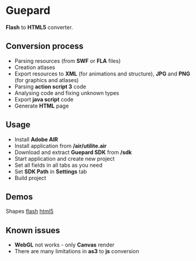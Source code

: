 # Guepard 
**Flash** to **HTML5** converter.   

## Conversion process
- Parsing resources (from **SWF** or **FLA** files)
- Creation atlases
- Export resources to **XML** (for animations and structure), **JPG** and **PNG** (for graphics and atlases)
- Parsing **action script 3** code
- Analysing code and fixing unknown types
- Export **java script** code
- Generate **HTML** page

## Usage
- Install **Adobe AIR**
- Install application from **/air/utilite.air**
- Download and extract **Guepard SDK** from **/sdk**
- Start application and create new project
- Set all fields in all tabs as you need
- Set **SDK Path** in **Settings** tab
- Build project

## Demos
Shapes
[flash](https://antonovsergey2211.github.io/guepard/demo/shapes/shapes.swf)
[html5](https://antonovsergey2211.github.io/guepard/demo/shapes/build/)


## Known issues
- **WebGL** not works - only **Canvas** render
- There are many limitations in **as3** to **js** conversion
